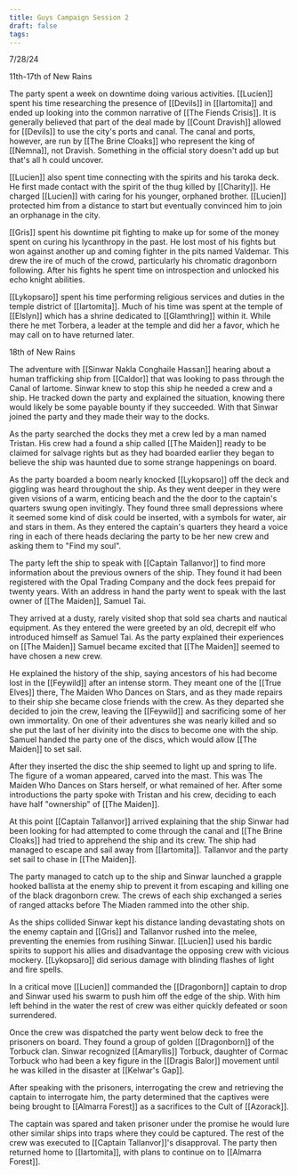 ```yaml
---
title: Guys Campaign Session 2
draft: false
tags:
---
```


 7/28/24

11th-17th of New Rains

The party spent a week on downtime doing various activities. [[Lucien]] spent his time researching the presence of [[Devils]] in [[Iartomita]] and ended up looking into the common narrative of [[The Fiends Crisis]]. It is generally believed that part of the deal made by [[Count Dravish]] allowed for [[Devils]] to use the city's ports and canal. The canal and ports, however, are run by [[The Brine Cloaks]] who represent the king of [[Nemna]], not Dravish. Something in the official story doesn't add up but that's all h could uncover. 

[[Lucien]] also spent time connecting with the spirits and his taroka deck. He first made contact with the spirit of the thug killed by [[Charity]]. He charged [[Lucien]] with caring for his younger, orphaned brother. [[Lucien]] protected him from a distance to start but eventually convinced him to join an orphanage in the city. 

[[Gris]] spent his downtime pit fighting to make up for some of the money spent on curing his lycanthropy in the past. He lost most of his fights but won against another up and coming fighter in the pits named Valdemar. This drew the ire of much of the crowd, particularly his chromatic dragonborn following. After his fights he spent time on introspection and unlocked his echo knight abilities. 

[[Lykopsaro]] spent his time performing religious services and duties in the temple district of [[Iartomita]]. Much of his time was spent at the temple of [[Elslyn]] which has a shrine dedicated to [[Glamthring]] within it. While there he met Torbera, a leader at the temple and did her a favor, which he may call on to have returned later. 

18th of New Rains

The adventure with [[Sinwar Nakla Conghaile Hassan]] hearing about a human trafficking ship from [[Caldor]] that was looking to pass through the Canal of Iartome. Sinwar knew to stop this ship he needed a crew and a ship. He tracked down the party and explained the situation, knowing there would likely be some payable bounty if they succeeded. With that Sinwar joined the party and they made their way to the docks. 

As the party searched the docks they met a crew led by a man named Tristan. His crew had a found a ship called [[The Maiden]] ready to be claimed for salvage rights but as they had boarded earlier they began to believe the ship was haunted due to some strange happenings on board. 

As the party boarded a boom nearly knocked [[Lykopsaro]] off the deck and giggling was heard throughout the ship. As they went deeper in they were given visions of  a warm, enticing beach and the the door to the captain's quarters swung open invitingly. They found three small depressions where it seemed some kind of disk could be inserted, with a symbols for water, air and stars in them. As they entered the captain's quarters they heard a voice ring in each of there heads declaring the party to be her new crew and asking them to "Find my soul". 

The party left the ship to speak with [[Captain Tallanvor]] to find more information about the previous owners of the ship. They found it had been registered with the Opal Trading Company and the dock fees prepaid for twenty years. With an address in hand the party went to speak with the last owner of [[The Maiden]], Samuel Tai. 

They arrived at a dusty, rarely visited shop that sold sea charts and nautical equipment. As they entered the were greeted by an old, decrepit elf who introduced himself as Samuel Tai. As the party explained their experiences on [[The Maiden]] Samuel became excited that [[The Maiden]] seemed to have chosen a new crew.

He explained the history of the ship, saying ancestors of his had become lost in the [[Feywild]] after an intense storm. They meant one of the [[True Elves]] there, The Maiden Who Dances on Stars, and as they made repairs to their ship she became close friends with the crew. As they departed she decided to join the crew, leaving the [[Feywild]] and sacrificing some of her own immortality. On one of their adventures she was nearly killed and so she put the last of her divinity into the discs to become one with the ship. Samuel handed the party one of the discs, which would allow [[The Maiden]] to set sail. 

After they inserted the disc the ship seemed to light up and spring to life. The figure of a woman appeared, carved into the mast. This was The Maiden Who Dances on Stars herself, or what remained of her. After some introductions the party spoke with Tristan and his crew, deciding to each have half "ownership" of [[The Maiden]]. 

At this point [[Captain Tallanvor]] arrived explaining that the ship Sinwar had been looking for had attempted to come through the canal and [[The Brine Cloaks]] had tried to apprehend the ship and its crew. The ship had managed to escape and sail away from [[Iartomita]]. Tallanvor and the party set sail to chase in [[The Maiden]]. 

The party managed to catch up to the ship and Sinwar launched a grapple hooked ballista at the enemy ship to prevent it from escaping and killing one of the black dragonborn crew. The crews of each ship exchanged a series of ranged attacks before The Miaden rammed into the other ship.

As the ships collided Sinwar kept his distance landing devastating shots on the enemy captain and [[Gris]] and Tallanvor rushed into the melee, preventing the enemies from rusihing Sinwar.  [[Lucien]] used his bardic spirits to support his allies and disadvantage the opposing crew with vicious mockery. [[Lykopsaro]] did serious damage with blinding flashes of light and fire spells. 

In a critical move [[Lucien]] commanded the [[Dragonborn]] captain to drop and Sinwar used his swarm to push him off the edge of the ship. With him left behind in the water the rest of crew was either quickly defeated or soon surrendered.

Once the crew was dispatched the party went below deck to free the prisoners on board. They found a group of golden [[Dragonborn]] of the Torbuck clan. Sinwar recognized [[Amaryllis]] Torbuck, daughter of Cormac Torbuck who had been a key figure in the [[Dragis Balor]] movement until he was killed in the disaster at [[Kelwar's Gap]].

After speaking with the prisoners, interrogating the crew and retrieving the captain to interrogate him, the party determined that the captives were being brought to [[Almarra Forest]] as a sacrifices to the Cult of [[Azorack]]. 

The captain was spared and taken prisoner under the promise he would lure other similar ships into traps where they could be captured. The rest of the crew was executed to [[Captain Tallanvor]]'s disapproval. The party then returned home to [[Iartomita]], with plans to continue on to [[Almarra Forest]]. 